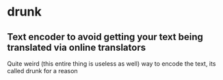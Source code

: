 # drunk

## Text encoder to avoid getting your text being translated via online translators

Quite weird (this entire thing is useless as well) way to encode the text, its called drunk for a reason
